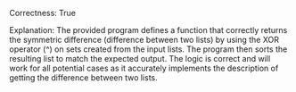 Correctness: True

Explanation: The provided program defines a function that correctly returns the symmetric difference (difference between two lists) by using the XOR operator (^) on sets created from the input lists. The program then sorts the resulting list to match the expected output. The logic is correct and will work for all potential cases as it accurately implements the description of getting the difference between two lists.